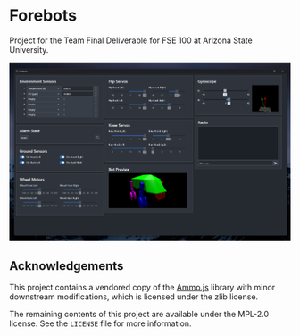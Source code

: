 # Forebots

Project for the Team Final Deliverable for FSE 100 at Arizona State University.

![Screenshot](assets/screenshot.png)

## Acknowledgements

This project contains a vendored copy of the [Ammo.js](https://github.com/kripken/ammo.js/) library with minor downstream modifications, which is licensed under the zlib license.

The remaining contents of this project are available under the MPL-2.0 license. See the `LICENSE` file for more information.
